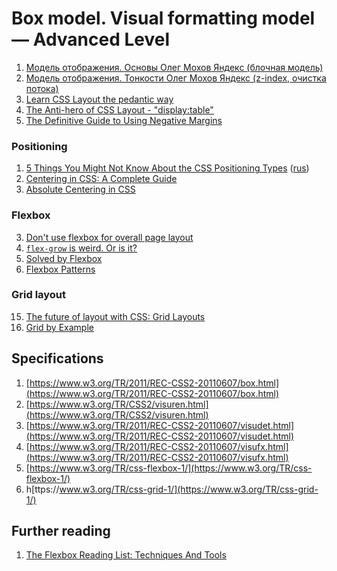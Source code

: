 # Box model. Visual formatting model — Advanced Level

1. [Модель отображения. Основы Олег Мохов Яндекс (блочная модель)](https://tech.yandex.ru/education/shri/ekb-2013/talks/1492/)
2. [Модель отображения. Тонкости Олег Мохов Яндекс (z-index, очистка потока)](https://tech.yandex.ru/education/shri/ekb-2013/talks/1493/)
2. [Learn CSS Layout the pedantic way](http://book.mixu.net/css/) 
2. [The Anti-hero of CSS Layout - "display:table"](http://colintoh.com/blog/display-table-anti-hero)
6. [The Definitive Guide to Using Negative Margins](http://www.smashingmagazine.com/2009/07/the-definitive-guide-to-using-negative-margins/)

### Positioning

1. [5 Things You Might Not Know About the CSS Positioning Types](https://scotch.io/bar-talk/5-things-you-might-not-know-about-the-css-positioning-types) ([rus](http://prgssr.ru/development/5-osobennostej-pozicionirovaniya-v-css.html))
7. [Centering in CSS: A Complete Guide](http://css-tricks.com/centering-css-complete-guide/)
5. [Absolute Centering in CSS](http://codepen.io/shshaw/full/gEiDt)

### Flexbox

3. [Don't use flexbox for overall page layout](https://jakearchibald.com/2014/dont-use-flexbox-for-page-layout/)
4. [`flex-grow` is weird. Or is it?](https://css-tricks.com/flex-grow-is-weird/)
5. [Solved by Flexbox](https://philipwalton.github.io/solved-by-flexbox/)
6. [Flexbox Patterns](http://www.flexboxpatterns.com/)

### Grid layout

15. [The future of layout with CSS: Grid Layouts](https://hacks.mozilla.org/2015/09/the-future-of-layout-with-css-grid-layouts/)
16. [Grid by Example](http://gridbyexample.com/)

## Specifications

1. [https://www.w3.org/TR/2011/REC-CSS2-20110607/box.html](https://www.w3.org/TR/2011/REC-CSS2-20110607/box.html)
2. [https://www.w3.org/TR/CSS2/visuren.html](https://www.w3.org/TR/CSS2/visuren.html)
3. [https://www.w3.org/TR/2011/REC-CSS2-20110607/visudet.html](https://www.w3.org/TR/2011/REC-CSS2-20110607/visudet.html)
4. [https://www.w3.org/TR/2011/REC-CSS2-20110607/visufx.html](https://www.w3.org/TR/2011/REC-CSS2-20110607/visufx.html)
5. [https://www.w3.org/TR/css-flexbox-1/](https://www.w3.org/TR/css-flexbox-1/)
6. h[ttps://www.w3.org/TR/css-grid-1/](https://www.w3.org/TR/css-grid-1/)

## Further reading

1. [The Flexbox Reading List: Techniques And Tools](https://www.smashingmagazine.com/2016/02/the-flexbox-reading-list/)
